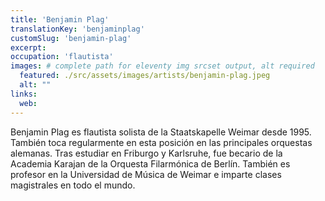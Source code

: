 ```yaml
---
title: 'Benjamin Plag'
translationKey: 'benjaminplag'
customSlug: 'benjamin-plag'
excerpt:
occupation: 'flautista'
images: # complete path for eleventy img srcset output, alt required
  featured: ./src/assets/images/artists/benjamin-plag.jpeg
  alt: ""
links:
  web:
---
```


Benjamin Plag es flautista solista de la Staatskapelle Weimar desde 1995. También toca regularmente en esta posición en las principales orquestas alemanas. Tras estudiar en Friburgo y Karlsruhe, fue becario de la Academia Karajan de la Orquesta Filarmónica de Berlín. También es profesor en la Universidad de Música de Weimar e imparte clases magistrales en todo el mundo.
